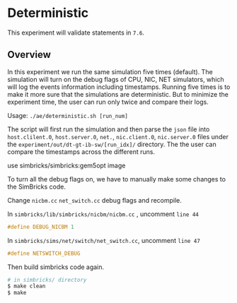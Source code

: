 # Deterministic

This experiment will validate statements in `7.6`.

## Overview

In this experiment we run the same simulation five times (default). The simulation will turn on the debug flags of CPU, NIC, NET simulators, which will log the events information including timestamps. Running five times is to make it more sure that the simulations are deterministic. But to minimize the experiment time, the user can run only twice and compare their logs.

Usage: `./ae/deterministic.sh [run_num]`

The script will first run the simulation and then parse the `json` file into `host.clilent.0`, `host.server.0`, `net.`, `nic.client.0`, `nic.server.0` files under the  `experiment/out/dt-gt-ib-sw/[run_idx]/` directory. The the user can compare the timestamps across the different runs.

use simbricks/simbricks:gem5opt image

To turn all the debug flags on, we have to manually make some changes to the SimBricks code.

Change `nicbm.cc` `net_switch.cc` debug flags and recompile.

In `simbricks/lib/simbricks/nicbm/nicbm.cc` , uncomment `line 44` 

```cpp
#define DEBUG_NICBM 1
```

In `simbricks/sims/net/switch/net_switch.cc`, uncomment `line 47`

```cpp
#define NETSWITCH_DEBUG
```

Then build simbricks code again. 

```bash
# in simbricks/ directory
$ make clean
$ make
```